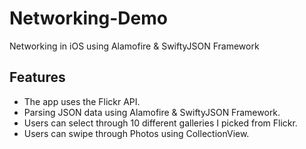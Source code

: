 # Networking-Demo

Networking in iOS using Alamofire &amp; SwiftyJSON Framework

## Features
* The app uses the Flickr API.
* Parsing JSON data using Alamofire &amp; SwiftyJSON Framework.
* Users can select through 10 different galleries I picked from Flickr.
* Users can swipe through Photos using CollectionView.
